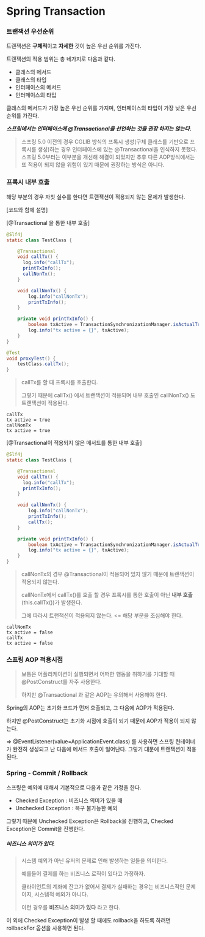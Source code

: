 # Spring Transaction

### 트랜잭션 우선순위 

트랜잭션은 **구체적**이고 **자세한** 것이 높은 우선 순위를 가진다. 

트랜잭션의 적용 범위는 총 네가지로 다음과 같다.

- 클래스의 메서드
- 클래스의 타입
- 인터페이스의 메서드 
- 인터페이스의 타입

클래스의 메서드가 가장 높은 우선 순위를 가지며, 인터페이스의 타입이 가장 낮은 우선 순위를 가진다. 

***스프링에서는 인터페이스에 @Transactional을 선언하는 것을 권장 하지는 않는다.***

> 스프링 5.0 이전의 경우 CGLIB 방식의 프록시 생성(구체 클래스를 기반으로 프록시를 생성)하는 경우  인터페이스에 있는 @Transactional을 인식하지 못했다. 스프링 5.0부터는 이부분을 개선해 해결이 되었지만 추후 다른 AOP방식에서는 또 적용이 되지 않을 위험이 있기 때문에 권장하는 방식은 아니다. 

### 프록시 내부 호출 

해당 부분의 경우 자칫 실수를 한다면 트랜잭션이 적용되지 않는 문제가 발생한다. 

[코드와 함께 설명]

[@Transactional 을 통한 내부 호출]

```java
@Slf4j
static class TestClass {

    @Transactional
    void callTx() {
      log.info("callTx");
      printTxInfo();
      callNonTx();
    }

    void callNonTx() {
        log.info("callNonTx");
        printTxInfo();
    }

    private void printTxInfo() {
        boolean txActive = TransactionSynchronizationManager.isActualTransactionActive();
        log.info("tx active = {}", txActive);
    }
}

@Test
void proxyTest() {
    testClass.callTx();
}
```

> callTx를 할 때 프록시를 호출한다. 
>
> 그렇기 때문에 callTx() 에서 트랜잭션이 적용되며 내부 호출인 callNonTx() 도 트랜잭션이 적용된다. 

```shell
callTx
tx active = true
callNonTx
tx active = true
```



[@Transactional이 적용되지 않은 메서드를 통한 내부 호출]

```java
@Slf4j
static class TestClass {

    @Transactional
    void callTx() {
      log.info("callTx");
      printTxInfo();
    }

    void callNonTx() {
        log.info("callNonTx");
        printTxInfo();
        callTx();
    }

    private void printTxInfo() {
        boolean txActive = TransactionSynchronizationManager.isActualTransactionActive();
        log.info("tx active = {}", txActive);
    }
}
```

> callNonTx의 경우 @Transactional이 적용되어 있지 않기 때문에 트랜잭션이 적용되지 않는다. 
>
> callNonTx에서 callTx()를 호출 할 경우 프록시를 통한 호출이 아닌 **내부 호출**(this.callTx())가 발생한다. 
>
> 그에 따라서 트랜잭션이 적용되지 않는다. <= 해당 부분을 조심해야 한다. 

```shel
callNonTx
tx active = false
callTx
tx active = false
```



### 스프링 AOP 적용시점 

> 보통은 어플리케이션이 실행되면서 어떠한 행동을 취하기를 기대할 때 @PostConstruct를 자주 사용한다. 
>
> 하지만 @Transactional 과 같은 AOP는 유의해서 사용해야 한다. 

Spring의 AOP는 초기화 코드가 먼저 호출되고, 그 다음에 AOP가 적용된다. 

하지만 @PostConstruct는 초기화 시점에 호출이 되기 때문에 AOP가 적용이 되지 않는다. 

=> @EventListener(value=ApplicationEvent.class) 를 사용하면 스프링 컨테이너가 완전히 생성되고 난 다음에 메서드 호출이 일어난다.  그렇기 대문에 트랜잭션이 적용된다. 



### Spring - Commit / Rollback

스프링은 예외에 대해서 기본적으로 다음과 같은 가정을 한다.

- Checked Exception : 비즈니스 의미가 있을 때
- Unchecked Exception : 복구 불가능한 예외

그렇기 때문에  Unchecked Exception은 Rollback을 진행하고, Checked Exception은 Commit을 진행한다. 

##### 비즈니스 의미가 있다.

> 시스템 예외가 아닌 유저의 문제로 인해 발생하는 일들을 의미한다. 
>
> 예를들어 결제를 하는 비즈니스 로직이 있다고 가정하자. 
>
> 클라이언트의 계좌에 잔고가 없어서 결제가 실패하는 경우는 비즈니스적인 문제이지, 시스템적 예외가 아니다. 
>
> 이런 경우를 **비즈니스 의미가 있다** 라고 한다.

이 외에 Checked Exception이 발생 할 때에도 rollback을 하도록 하려면 rollbackFor 옵션을 사용하면 된다. 









